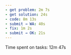 ```yaml
---
- get problem: 2m 7s
- get solution: 24s
- code: 8m 13s
- submit → WA: 40s
- fix: 1m 2s
- submit → OK: 21s
---
```

Time spent on tasks: 12m 47s
